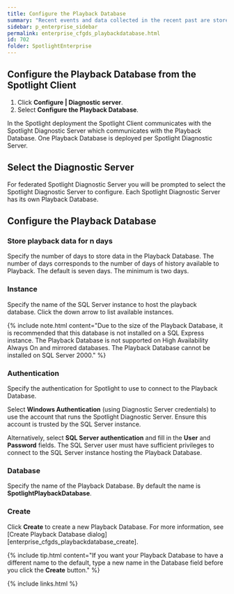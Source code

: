 ```yaml
---
title: Configure the Playback Database
summary: "Recent events and data collected in the recent past are stored in the Playback Database."
sidebar: p_enterprise_sidebar
permalink: enterprise_cfgds_playbackdatabase.html
id: 702
folder: SpotlightEnterprise
---
```




## Configure the Playback Database from the Spotlight Client

1. Click **Configure \| Diagnostic server**.
2. Select **Configure the Playback Database**.

In the Spotlight deployment the Spotlight Client communicates with the Spotlight Diagnostic Server which communicates with the Playback Database. One Playback Database is deployed per Spotlight Diagnostic Server.

## Select the Diagnostic Server

For federated Spotlight Diagnostic Server you will be prompted to select the Spotlight Diagnostic Server to configure. Each Spotlight Diagnostic Server has its own Playback Database.

## Configure the Playback Database

### Store playback data for n days

Specify the number of days to store data in the Playback Database. The number of days corresponds to the number of days of history available to Playback. The default is seven days. The minimum is two days.

### Instance

Specify the name of the SQL Server instance to host the playback database. Click the down arrow to list available instances.

{% include note.html content="Due to the size of the Playback Database, it is recommended that this database is not installed on a SQL Express instance. The Playback Database is not supported on High Availability Always On and mirrored databases. The Playback Database cannot be installed on SQL Server 2000." %}

### Authentication

Specify the authentication for Spotlight to use to connect to the Playback Database.

Select **Windows Authentication** (using Diagnostic Server credentials) to use the account that runs the Spotlight Diagnostic Server. Ensure this account is trusted by the SQL Server instance.

Alternatively, select **SQL Server authentication** and fill in the **User** and **Password** fields. The SQL Server user must have sufficient privileges to connect to the SQL Server instance hosting the Playback Database.

### Database

Specify the name of the Playback Database. By default the name is **SpotlightPlaybackDatabase**.

### Create

Click **Create** to create a new Playback Database. For more information, see [Create Playback Database dialog][enterprise_cfgds_playbackdatabase_create].

{% include tip.html content="If you want your Playback Database to have a different name to the default, type a new name in the Database field before you click the **Create** button." %}


{% include links.html %}

